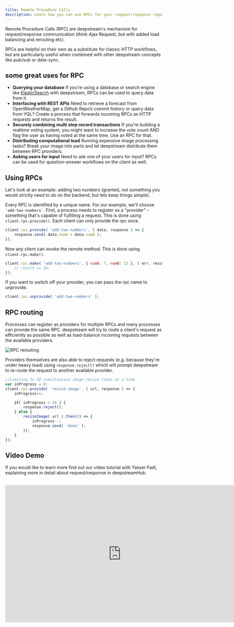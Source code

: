 ```yaml
---
title: Remote Procedure Calls
description: Learn how you can use RPCs for your request/response requirements
---
```


Remote Procedure Calls (RPC) are deepstream's mechanism for request/response communication (think Ajax Request, but with added load balancing and rerouting etc).

RPCs are helpful on their own as a substitute for classic HTTP workflows, but are particularly useful when combined with other deepstream concepts like pub/sub or data-sync.

## some great uses for RPC

* **Querying your database** If you’re using a database or search engine like [ElasticSearch](/tutorials/plugins/database/elasticsearch/) with deepstream, RPCs can be used to query data from it.
* **Interfacing with REST APIs** Need to retrieve a forecast from OpenWeatherMap, get a Github Repo’s commit history or query data from YQL? Create a process that forwards incoming RPCs as HTTP requests and returns the result.
* **Securely combining multi step record transactions** If you're building a realtime voting system, you might want to increase the vote count AND flag the user as having voted at the same time. Use an RPC for that.
* **Distributing computational load** Running expensive image processing tasks? Break your image into parts and let deepstream distribute them between RPC providers.
* **Asking users for input** Need to ask one of your users for input? RPCs can be used for question-answer workflows on the client as well.

## Using RPCs
Let's look at an example: adding two numbers (granted, not something you would strictly need to do on the backend, but lets keep things simple).

Every RPC is identified by a unique name. For our example, we'll choose `'add-two-numbers'`. First, a process needs to register as a "provider" - something that's capable of fulfilling a request. This is done using `client.rpc.provide()`. Each client can only provide the rpc once.

```javascript
client.rpc.provide( 'add-two-numbers', ( data, response ) => {
    response.send( data.numA + data.numB );
});
```

Now any client can invoke the remote method. This is done using `client.rpc.make()`.

```javascript
client.rpc.make( 'add-two-numbers', { numA: 7, numB: 13 }, ( err, result ) => {
    // result == 20;
});
```

If you want to switch off your provider, you can pass the rpc name to unprovide.

```javascript
client.rpc.unprovide( 'add-two-numbers' );
```

## RPC routing
Processes can register as providers for multiple RPCs and many processes can provide the same RPC. deepstream will try to route a client's request as efficiently as possible as well as load-balance incoming requests between the available providers.

![RPC rerouting](rpc-rerouting.png)

Providers themselves are also able to reject requests (e.g. because they're under heavy load) using `response.reject()` which will prompt deepstream to re-route the request to another available provider.

```javascript
//Limiting to 50 simultanious image resize tasks at a time
var inProgress = 0;
client.rpc.provide( 'resize-image', ( url, response ) => {
    inProgress++;

    if( inProgress > 50 ) {
        response.reject();
    } else {
        resizeImage( url ).then(() => {
            inProgress--;
            response.send( 'done' );
        });
    }
});
```


## Video Demo

If you would like to learn more find out our video tutorial with Yasser Fadl, explaining more in detail about request/response in deepstreamHub.

<br/>
<iframe width="740" height="439" src="https://www.youtube.com/embed/MvizQ8ChjUo" frameborder="0" allowfullscreen></iframe>
